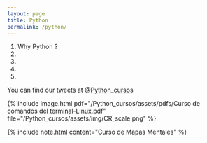 ```yaml
---
layout: page
title: Python
permalink: /python/
---
```


1. Why Python ?
2. 
3. 
4. 
5. 

You can find our tweets at [@Python_cursos](https://twitter.com/Python_cursos)

{% include image.html 
pdf="/Python_cursos/assets/pdfs/Curso de comandos del terminal-Linux.pdf"
file="/Python_cursos/assets/img/CR_scale.png"
%}

{% include note.html content="Curso de Mapas Mentales" %}

